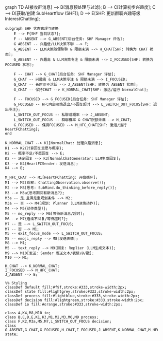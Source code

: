 graph TD
    A[接收群消息] --> B{消息预处理与过滤};
    B --> C[计算初步兴趣度];
    C --> D[获取/创建 SubHeartflow (SHF)];
    D --> E[SHF: 更新群聊兴趣等级 InterestChatting];

    subgraph SHF 状态管理与转换
        E --> F{SHF 当前状态?};
        F -- ABSENT --> G_ABSENT[后台任务: SHF Manager 评估];
        G_ABSENT -- 兴趣低/LLM决策不聊 --> F;
        G_ABSENT -- LLM决策随便聊聊 & 限额未满 --> H_CHAT[SHF: 转换为 CHAT 状态];
        G_ABSENT -- 兴趣高 & LLM决策专注 & 限额未满 --> I_FOCUSED[SHF: 转换为 FOCUSED 状态];

        F -- CHAT --> G_CHAT[后台任务: SHF Manager 评估];
        G_CHAT -- 兴趣高 & LLM决策专注 & 限额未满 --> I_FOCUSED;
        G_CHAT -- 长时间不活跃 --> J_ABSENT[SHF: 转换为 ABSENT 状态];
        G_CHAT -- 保持CHAT --> K_NORMAL_CHAT[SHF: 激活/运行 NormalChat];

        F -- FOCUSED --> G_FOCUSED[后台任务: SHF Manager 评估];
        G_FOCUSED -- HFC内部决策退出/不回复超时 --> L_SWITCH_OUT_FOCUS{SHF: 退出专注};
        L_SWITCH_OUT_FOCUS -- 私聊或概率 --> J_ABSENT;
        L_SWITCH_OUT_FOCUS -- 群聊概率 & CHAT限额未满 --> H_CHAT;
        G_FOCUSED -- 保持FOCUSED --> M_HFC_CHAT[SHF: 激活/运行 HeartFChatting];
    end

    K_NORMAL_CHAT --> K1[NormalChat: 处理兴趣消息];
    K1 --> K2{计算回复意愿与概率};
    K2 -- 概率不足/不愿回复 --> E;
    K2 -- 决定回复 --> K3[NormalChatGenerator: LLM生成回复];
    K3 --> K4[HeartFCSender: 发送消息];
    K4 --> E;

    M_HFC_CHAT --> M1[HeartFChatting: 开始循环];
    M1 --> M2[观察: ChattingObservation.observe()];
    M2 --> M3[思考: SubMind.do_thinking_before_reply()];
    M3 --> M3a{思考期间有新消息?};
    M3a -- 是,且满足重规划条件 --> M2;
    M3a -- 否 --> M4[规划: Planner (LLM决策动作)];
    M4 --> M5{动作类型?};
    M5 -- no_reply --> M6[等待新消息/超时];
    M6 --> M7{连续不回复/等待超时?};
    M7 -- 是 --> L_SWITCH_OUT_FOCUS;
    M7 -- 否 --> M1;
    M5 -- exit_focus_mode --> L_SWITCH_OUT_FOCUS;
    M5 -- emoji_reply --> M8[发送表情];
    M8 --> M1;
    M5 -- text_reply --> M9[回复: Replier (LLM生成文本)];
    M9 --> M10[发送: Sender 发送文本/表情/@/戳];
    M10 --> M1;

    H_CHAT --> K_NORMAL_CHAT;
    I_FOCUSED --> M_HFC_CHAT;
    J_ABSENT --> E;

    %% Styling
    classDef default fill:#f9f,stroke:#333,stroke-width:2px;
    classDef state fill:#lightgrey,stroke:#333,stroke-width:2px;
    classDef process fill:#lightblue,stroke:#333,stroke-width:2px;
    classDef decision fill:#lightgreen,stroke:#333,stroke-width:2px;
    classDef io fill:#orange,stroke:#333,stroke-width:2px;

    class A,K4,M8,M10 io;
    class B,C,D,E,K1,K3,M1,M2,M3,M6,M9 process;
    class F,K2,M3a,M5,M7,L_SWITCH_OUT_FOCUS decision;
    class G_ABSENT,G_CHAT,G_FOCUSED,H_CHAT,I_FOCUSED,J_ABSENT,K_NORMAL_CHAT,M_HFC_CHAT state;
